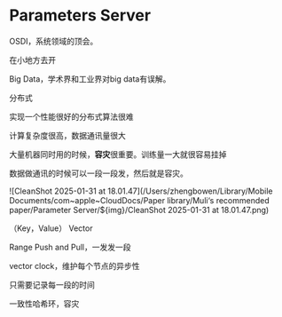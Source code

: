 # Parameters Server

OSDI，系统领域的顶会。

在小地方去开

Big Data，学术界和工业界对big data有误解。

分布式

实现一个性能很好的分布式算法很难

计算复杂度很高，数据通讯量很大

大量机器同时用的时候，**容灾**很重要。训练量一大就很容易挂掉

数据做通讯的时候可以一段一段发，然后就是容灾。

![CleanShot 2025-01-31 at 18.01.47](/Users/zhengbowen/Library/Mobile Documents/com~apple~CloudDocs/Paper library/Muli‘s recommended paper/Parameter Server/${img}/CleanShot 2025-01-31 at 18.01.47.png)

（Key，Value） Vector

Range Push and Pull，一发发一段

vector clock，维护每个节点的异步性

只需要记录每一段的时间

一致性哈希环，容灾

